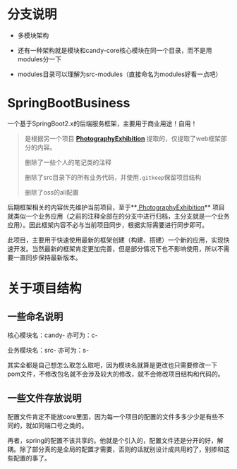# 分支说明

* 多模块架构

* 还有一种架构就是模块和candy-core核心模块在同一个目录，而不是用modules分一下

* modules目录可以理解为src-modules（直接命名为modules好看一点吧）



# SpringBootBusiness

一个基于SpringBoot2.x的后端服务框架，主要用于商业用途！自用！



>是根据另一个项目 **[ PhotographyExhibition](https://github.com/CandyMuj/PhotographyExhibition)** 提取的，仅提取了web框架部分的内容。
>
>
>
>删除了一些个人的笔记类的注释
>
>删除了src目录下的所有业务代码，并使用```.gitkeep```保留项目结构
>
>删除了oss的ali配置



后期框架相关的内容优先维护当前项目，至于**[ PhotographyExhibition](https://github.com/CandyMuj/PhotographyExhibition)** 项目就类似一个业务应用（之前的注释全部在的分支中进行归档，主分支就是一个业务应用）。因此框架内容不必与当前项目同步，根据实际需要进行同步即可。

此项目，主要用于快速使用最新的框架创建（构建、搭建）一个新的应用，实现快速开发。当然最新的框架肯定更加完善，但是部分情况下也不影响使用，所以不需要一直同步保持最新版本。



# 关于项目结构

## 一些命名说明

核心模块名：candy-	亦可为：c-

业务模块名：src-		亦可为：s- 

其实全都是自己想怎么取怎么取吧，因为模块名就算是更改也只需要修改一下pom文件，不修改包名就不会涉及较大的修改，就不会修改项目结构和代码的。



## 一些文件存放说明

配置文件肯定不能放core里面，因为每一个项目的配置的文件多多少少是有些不同的，就如同端口号之类的。

再者，spring的配置不该共享的。他就是个引入的，配置文件还是分开的好，解耦。除了部分真的是全局的配置才需要，否则的话就别设计成共用的了，别掺和这些配置的事了。



